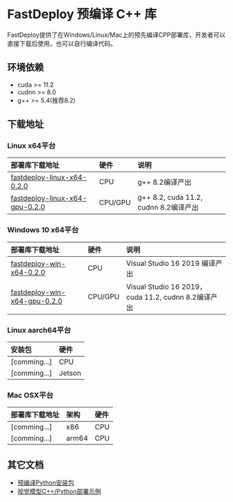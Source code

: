 # FastDeploy 预编译 C++ 库

FastDeploy提供了在Windows/Linux/Mac上的预先编译CPP部署库，开发者可以直接下载后使用，也可以自行编译代码。

## 环境依赖

- cuda >= 11.2
- cudnn >= 8.0
- g++ >= 5.4(推荐8.2)

## 下载地址

### Linux x64平台

| 部署库下载地址 | 硬件 | 说明 |
| :------------- | :--- | :--- |
| [fastdeploy-linux-x64-0.2.0](https://bj.bcebos.com/paddlehub/fastdeploy/cpp/fastdeploy-linux-x64-0.2.0.tgz) | CPU | g++ 8.2编译产出 |
| [fastdeploy-linux-x64-gpu-0.2.0](https://bj.bcebos.com/paddlehub/fastdeploy/cpp/fastdeploy-linux-x64-gpu-0.2.0.tgz) | CPU/GPU | g++ 8.2, cuda 11.2, cudnn 8.2编译产出 |

### Windows 10 x64平台

| 部署库下载地址 | 硬件 | 说明 |
| :------------- | :--- | :--- |
| [fastdeploy-win-x64-0.2.0](https://bj.bcebos.com/paddlehub/fastdeploy/cpp/fastdeploy-win-x64-0.2.0.zip) | CPU | Visual Studio 16 2019 编译产出 |
| [fastdeploy-win-x64-gpu-0.2.0](https://bj.bcebos.com/paddlehub/fastdeploy/cpp/fastdeploy-win-x64-gpu-0.2.0.zip) | CPU/GPU | Visual Studio 16 2019，cuda 11.2, cudnn 8.2编译产出 |

### Linux aarch64平台

| 安装包 | 硬件 |
| :----  | :-- |
| [comming...] | CPU |
| [comming...] | Jetson |

### Mac OSX平台

| 部署库下载地址 | 架构 |硬件 |
| :----  | :-- | :------ |
| [comming...] | x86 | CPU |
| [comming...] | arm64 | CPU |

## 其它文档

- [预编译Python安装包](./prebuilt_wheels.md)
- [视觉模型C++/Python部署示例](../../examples/vision/)
